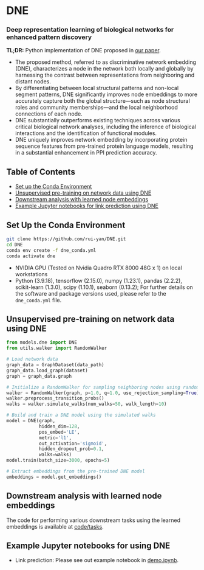 # DNE

### Deep representation learning of biological networks for enhanced pattern discovery

**TL;DR:** Python implementation of DNE proposed in [our paper](). 
- The proposed method, referred to as discriminative network embedding (DNE), characterizes a node in the network both locally and globally by harnessing the contrast between representations from neighboring and distant nodes.
- By differentiating between local structural patterns and non-local segment patterns, DNE significantly improves node embeddings to more accurately capture both the global structure—such as node structural roles and community memberships—and the local neighborhood connections of each node.
- DNE substantially outperforms existing techniques across various critical biological network analyses, including the inference of biological interactions and the identification of functional modules.
- DNE uniquely improves network embedding by incorporating protein sequence features from pre-trained protein language models, resulting in a substantial enhancement in PPI prediction accuracy.

## Table of Contents
- [Set up the Conda Environment](#set-up-the-conda-environment)
- [Unsupervised pre-training on network data using DNE](#unsupervised-pre-training-on-network-data-using-dne)
- [Downstream analysis with learned node embeddings](#downstream-analysis-with-learned-node-embeddings)
- [Example Jupyter notebooks for link prediction using DNE](#example-jupter-notebooks-for-link-prediction-using-dne)

## Set Up the Conda Environment
```bash
git clone https://github.com/rui-yan/DNE.git
cd DNE
conda env create -f dne_conda.yml
conda activate dne
```

* NVIDIA GPU (Tested on Nvidia Quadro RTX 8000 48G x 1) on local workstations
* Python (3.9.18), tensorflow (2.15.0), numpy (1.23.1), pandas (2.2.2), scikit-learn (1.3.0), scipy (1.10.1), seaborn (0.13.2); For further details on the software and package versions used, please refer to the `dne_conda.yml` file.

## Unsupervised pre-training on network data using DNE
```python
from models.dne import DNE
from utils.walker import RandomWalker

# Load network data
graph_data = GraphDataset(data_path)
graph_data.load_graph(dataset)
graph = graph_data.graph

# Initialize a RandomWalker for sampling neighboring nodes using random walks
walker = RandomWalker(graph, p=1.0, q=1.0, use_rejection_sampling=True)
walker.preprocess_transition_probs()
walks = walker.simulate_walks(num_walks=50, walk_length=10)

# Build and train a DNE model using the simulated walks
model = DNE(graph,
            hidden_dim=128,
            pos_embed='LE',
            metric='l1',
            out_activation='sigmoid',
            hidden_dropout_prob=0.1,
            walks=walks)
model.train(batch_size=3000, epochs=5)

# Extract embeddings from the pre-trained DNE model
embeddings = model.get_embeddings()
```

## Downstream analysis with learned node embeddings
The code for performing various downstream tasks using the learned embeddings is available at [code/tasks](https://github.com/rui-yan/DNE/tree/main/code/tasks).

## Example Jupyter notebooks for using DNE 
- Link prediction: Please see out example notebook in [demo.ipynb](https://github.com/rui-yan/DNE/blob/main/demo.ipynb).
